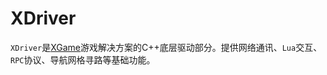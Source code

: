 # XDriver

`XDriver`是[XGame](https://github.com/monitor1394/XGame)游戏解决方案的C++底层驱动部分。提供网络通讯、`Lua`交互、`RPC`协议、导航网格寻路等基础功能。
